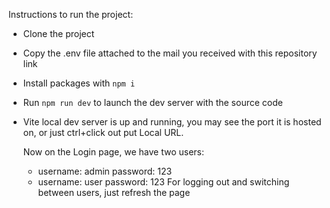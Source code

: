Instructions to run the project: 
- Clone the project
- Copy the .env file attached to the mail you received with this repository link
- Install packages with `npm i`
- Run `npm run dev` to launch the dev server with the source code
- Vite local dev server is up and running, you may see the port it is hosted on, or just ctrl+click out put Local URL.


  Now on the Login page, we have two users:
  - username: admin password: 123
  - username: user password: 123
For logging out and switching between users, just refresh the page
    
 
    
